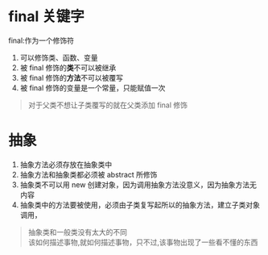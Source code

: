 # final 关键字
final:作为一个修饰符
1. 可以修饰类、函数、变量
2. 被 final 修饰的**类**不可以被继承
3. 被 final 修饰的**方法**不可以被覆写
4. 被 final 修饰的变量是一个常量，只能赋值一次
> 对于父类不想让子类覆写的就在父类添加 final 修饰

# 抽象
1. 抽象方法必须存放在抽象类中
2. 抽象方法和抽象类都必须被 abstract 所修饰
3. 抽象类不可以用 new 创建对象，因为调用抽象方法没意义，因为抽象方法无内容
4. 抽象类中的方法要被使用，必须由子类复写起所以的抽象方法，建立子类对象调用，

> 抽象类和一般类没有太大的不同<br>
该如何描述事物,就如何描述事物，只不过,该事物出现了一些看不懂的东西
